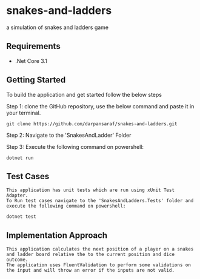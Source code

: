 # snakes-and-ladders
a simulation of snakes and ladders game

## Requirements

* .Net Core 3.1

## Getting Started
To build the application and get started follow the below steps
 
 Step 1:
    clone the GitHub repository, use the below command and paste it in your terminal.
    
    git clone https://github.com/darpansaraf/snakes-and-ladders.git
    
 Step 2:
    Navigate to the 'SnakesAndLadder' Folder
    
 Step 3: 
    Execute the following command on powershell:
    
    dotnet run
    
## Test Cases
    This application has unit tests which are run using xUnit Test Adapter. 
    To Run test cases navigate to the 'SnakesAndLadders.Tests' folder and execute the following command on powershell: 
    
    dotnet test
    
    
## Implementation Approach
    This application calculates the next position of a player on a snakes and ladder board relative the to the current position and dice outcome.
    The application uses FluentValidation to perform some validations on the input and will throw an error if the inputs are not valid.
